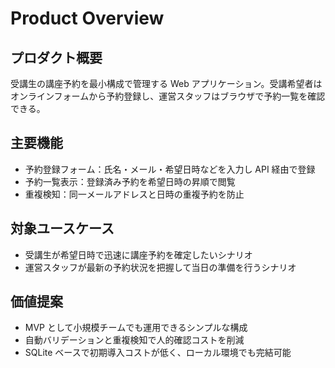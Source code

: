 # Product Overview

## プロダクト概要
受講生の講座予約を最小構成で管理する Web アプリケーション。受講希望者はオンラインフォームから予約登録し、運営スタッフはブラウザで予約一覧を確認できる。

## 主要機能
- 予約登録フォーム：氏名・メール・希望日時などを入力し API 経由で登録
- 予約一覧表示：登録済み予約を希望日時の昇順で閲覧
- 重複検知：同一メールアドレスと日時の重複予約を防止

## 対象ユースケース
- 受講生が希望日時で迅速に講座予約を確定したいシナリオ
- 運営スタッフが最新の予約状況を把握して当日の準備を行うシナリオ

## 価値提案
- MVP として小規模チームでも運用できるシンプルな構成
- 自動バリデーションと重複検知で人的確認コストを削減
- SQLite ベースで初期導入コストが低く、ローカル環境でも完結可能
